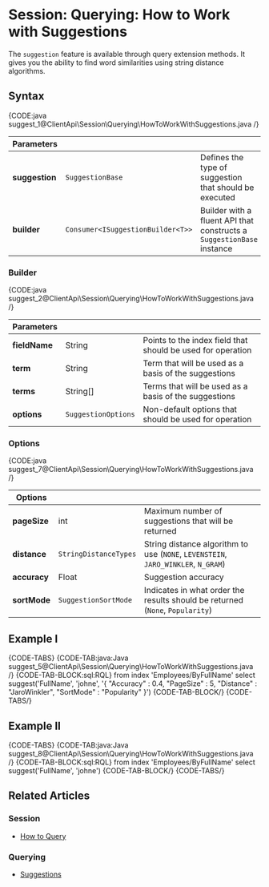 # Session: Querying: How to Work with Suggestions

The `suggestion` feature is available through query extension methods. It gives you the ability to find word similarities using string distance algorithms.

## Syntax

{CODE:java suggest_1@ClientApi\Session\Querying\HowToWorkWithSuggestions.java /}

| Parameters | | |
| ------------- | ------------- | ----- |
| **suggestion** | `SuggestionBase`  | Defines the type of suggestion that should be executed |
| **builder** | `Consumer<ISuggestionBuilder<T>>` | Builder with a fluent API that constructs a `SuggestionBase` instance |

### Builder

{CODE:java suggest_2@ClientApi\Session\Querying\HowToWorkWithSuggestions.java /}

| Parameters | | |
| ------------- | ------------- | ----- |
| **fieldName** | String | Points to the index field that should be used for operation |
| **term** | String | Term that will be used as a basis of the suggestions |
| **terms** | String[] | Terms that will be used as a basis of the suggestions |
| **options** | `SuggestionOptions` | Non-default options that should be used for operation |

### Options

{CODE:java suggest_7@ClientApi\Session\Querying\HowToWorkWithSuggestions.java /}

| Options | | |
| ------------- | ------------- | ----- |
| **pageSize** | int | Maximum number of suggestions that will be returned |
| **distance** | `StringDistanceTypes` | String distance algorithm to use (`NONE`, `LEVENSTEIN`, `JARO_WINKLER`, `N_GRAM`) |
| **accuracy** | Float | Suggestion accuracy |
| **sortMode** | `SuggestionSortMode` | Indicates in what order the results should be returned (`None`, `Popularity`) |

## Example I

{CODE-TABS}
{CODE-TAB:java:Java suggest_5@ClientApi\Session\Querying\HowToWorkWithSuggestions.java /}
{CODE-TAB-BLOCK:sql:RQL}
from index 'Employees/ByFullName' 
select suggest('FullName', 'johne', '{ "Accuracy" : 0.4, "PageSize" : 5, "Distance" : "JaroWinkler", "SortMode" : "Popularity" }')
{CODE-TAB-BLOCK/}
{CODE-TABS/}

## Example II

{CODE-TABS}
{CODE-TAB:java:Java suggest_8@ClientApi\Session\Querying\HowToWorkWithSuggestions.java /}
{CODE-TAB-BLOCK:sql:RQL}
from index 'Employees/ByFullName' 
select suggest('FullName', 'johne')
{CODE-TAB-BLOCK/}
{CODE-TABS/}

## Related Articles

### Session

- [How to Query](../../../client-api/session/querying/how-to-query)

### Querying

- [Suggestions](../../../indexes/querying/suggestions)

